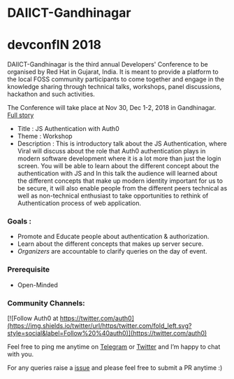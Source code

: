 # DAIICT-Gandhinagar

# devconfIN 2018
DAIICT-Gandhinagar is the third annual Developers' Conference to be organised by Red Hat in Gujarat, India. It is meant to provide a platform to the local FOSS community participants to come together and engage in the knowledge sharing through technical talks, workshops, panel discussions, hackathon and such activities.

The Conference will take place at Nov 30, Dec 1-2, 2018 in Gandhinagar. [Full story](http://www.daiict.ac.in/daiict/index.html)

* Title : JS Authentication with Auth0
* Theme : Workshop
* Description : This is introductory talk about the JS Authentication, where Viral will discuss about the role that Auth0 authentication plays in modern software development where it is a lot more than just the login screen. You will be able to learn about the different concept about the authentication with JS and In this talk the audience will learned about the different concepts that make up modern identity important for us to be secure, it will also enable people from the different peers technical as well as non-technical enthusiast to take opportunities to rethink of Authentication process of web application. 

### Goals : 

* Promote and Educate people about authentication & authorization. 
* Learn about the different concepts that makes up server secure.  
* *Organizers* are accountable to clarify queries on the day of event. 

### Prerequisite 

* Open-Minded 

### Community Channels: 
[![Follow Auth0 at https://twitter.com/auth0](https://img.shields.io/twitter/url/https/twitter.com/fold_left.svg?style=social&label=Follow%20%40auth0)](https://twitter.com/auth0)

Feel free to ping me anytime on [Telegram](http://telegram.me/rowdymehul) or [Twitter](http://twitter.com/rowdymehul) and I’m happy to chat with you.

For any queries raise a [issue](https://github.com/rowdymehul/DAIICT-Gandhinagar) and please feel free to submit a PR anytime :)
